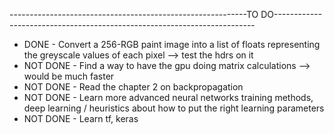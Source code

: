 -----------------------------------------------------------TO DO-------------------------------------------------------------------------

* DONE - Convert a 256-RGB paint image into a list of floats representing the greyscale values of each pixel --> test the hdrs on it
* NOT DONE - Find a way to have the gpu doing matrix calculations --> would be much faster
* NOT DONE - Read the chapter 2 on backpropagation
* NOT DONE - Learn more advanced neural networks training methods, deep learning / heuristics about how to put the right learning parameters
* NOT DONE - Learn tf, keras
    
